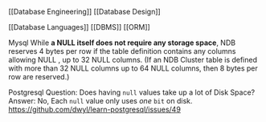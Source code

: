 [[Database Engineering]]
[[Database Design]]

[[Database Languages]]
[[DBMS]]
[[ORM]]




Mysql While **a NULL itself does not require any storage space**, NDB reserves 4 bytes per row if the table definition contains any columns allowing NULL , up to 32 NULL columns. (If an NDB Cluster table is defined with more than 32 NULL columns up to 64 NULL columns, then 8 bytes per row are reserved.)

Postgresql Question: Does having `null` values take up a lot of Disk Space? Answer: No, Each `null` value only uses _one_ `bit` on disk.
https://github.com/dwyl/learn-postgresql/issues/49
